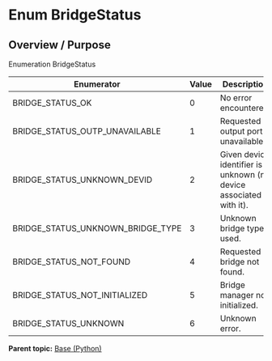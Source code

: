 # Enum BridgeStatus

## Overview / Purpose

Enumeration BridgeStatus

|Enumerator|Value|Description|
|----------|-----|-----------|
|BRIDGE\_STATUS\_OK|0|No error encountered.|
|BRIDGE\_STATUS\_OUTP\_UNAVAILABLE|1|Requested output port unavailable.|
|BRIDGE\_STATUS\_UNKNOWN\_DEVID|2|Given device identifier is unknown \(no device associated with it\).|
|BRIDGE\_STATUS\_UNKNOWN\_BRIDGE\_TYPE|3|Unknown bridge type used.|
|BRIDGE\_STATUS\_NOT\_FOUND|4|Requested bridge not found.|
|BRIDGE\_STATUS\_NOT\_INITIALIZED|5|Bridge manager not initialized.|
|BRIDGE\_STATUS\_UNKNOWN|6|Unknown error.|

**Parent topic:** [Base \(Python\)](../../summary_pages/Base.md)

